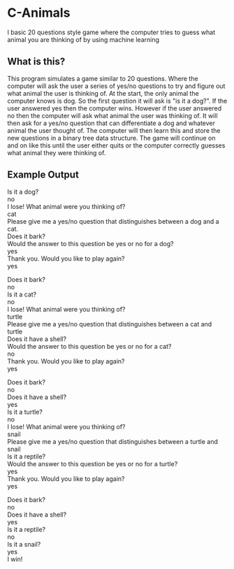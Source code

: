 # C-Animals
I basic 20 questions style game where the computer tries to guess what animal you are thinking of by using machine learning
## What is this?
This program simulates a game similar to 20 questions. Where the computer will ask the user a series of yes/no questions to try and figure out what animal the 
user is thinking of. At the start, the only animal the computer knows is dog. So the first question it will ask is "is it a dog?". If the user answered yes then the computer wins.
However if the user answered no then the computer will ask what animal the user was thinking of. It will then ask for a yes/no question that can differentiate a dog and whatever animal the user thought of. The computer will then learn this and store the new questions in a binary tree data structure. The game will continue on and on like this until the user either quits or the computer correctly guesses what animal they were thinking of.

## Example Output




Is it a dog?  
 no  
I lose! What animal were you thinking of?  
 cat  
Please give me a yes/no question that distinguishes between a dog and a cat.  
 Does it bark?  
Would the answer to this question be yes or no for a dog?  
 yes  
Thank you.  Would you like to play again?  
 yes  

Does it bark?  
 no  
Is it a cat?  
 no  
I lose! What animal were you thinking of?  
 turtle  
Please give me a yes/no question that distinguishes between a cat and turtle  
 Does it have a shell?  
Would the answer to this question be yes or no for a cat?  
 no  
Thank you.  Would you like to play again?  
 yes  

Does it bark?  
 no  
Does it have a shell?  
 yes  
Is it a turtle?  
 no  
I lose! What animal were you thinking of?  
 snail  
Please give me a yes/no question that distinguishes between a turtle and snail  
 Is it a reptile?  
Would the answer to this question be yes or no for a turtle?  
 yes  
Thank you.  Would you like to play again?  
 yes  

Does it bark?  
 no  
Does it have a shell?  
 yes  
Is it a reptile?  
 no  
Is it a snail?  
 yes  
I win!  
